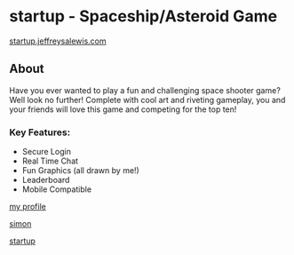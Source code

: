 # startup - Spaceship/Asteroid Game
[startup.jeffreysalewis.com](https://startup.jeffreysalewis.com)
## About
Have you ever wanted to play a fun and challenging space shooter game? Well look no further! Complete with cool art and riveting gameplay, you and your friends will love this game and competing for the top ten!

### Key Features:
- Secure Login
- Real Time Chat
- Fun Graphics (all drawn by me!)
- Leaderboard
- Mobile Compatible

[my profile](https://github.com/jeffreysalewis)

[simon](https://simon.jeffreysalewis.com)

[startup](https://startup.jeffreysalewis.com)
